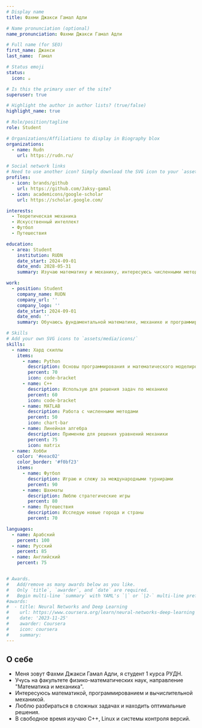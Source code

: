 ```yaml
---
# Display name
title: Фахми Джакси Гамал Адли

# Name pronunciation (optional)
name_pronunciation: Фахми Джакси Гамал Адли

# Full name (for SEO)
first_name: Джакси
last_name:  Гамал

# Status emoji
status:
  icon: ☕️

# Is this the primary user of the site?
superuser: true

# Highlight the author in author lists? (true/false)
highlight_name: true

# Role/position/tagline
role: Student

# Organizations/Affiliations to display in Biography blox
organizations:
  - name: Rudn
    url: https://rudn.ru/

# Social network links
# Need to use another icon? Simply download the SVG icon to your `assets/media/icons/` folder.
profiles:
  - icon: brands/github
    url: https://github.com/Jaksy-gamal
  - icon: academicons/google-scholar
    url: https://scholar.google.com/

interests: 
  - Теоретическая механика
  - Искусственный интеллект
  - Футбол
  - Путешествия

education:
  - area: Student
    institution: RUDN
    date_start: 2024-09-01
    date_end: 2028-05-31
    summary: Изучаю математику и механику, интересуюсь численными методами и моделированием физических процессов.

work:
  - position: Student
    company_name: RUDN
    company_url: ''
    company_logo: ''
    date_start: 2024-09-01
    date_end: ''
    summary: Обучаюсь фундаментальной математике, механике и программированию.

# Skills
# Add your own SVG icons to `assets/media/icons/`
skills:
  - name: Хард скиллы
    items:
      - name: Python
        description: Основы программирования и математического моделирования
        percent: 70
        icon: code-bracket
      - name: C++
        description: Использую для решения задач по механике
        percent: 60
        icon: code-bracket
      - name: MATLAB
        description: Работа с численными методами
        percent: 50
        icon: chart-bar
      - name: Линейная алгебра
        description: Применяю для решения уравнений механики
        percent: 75
        icon: matrix
  - name: Хобби
    color: '#eeac02'
    color_border: '#f0bf23'
    items:
      - name: Футбол
        description: Играю и слежу за международными турнирами
        percent: 90
      - name: Шахматы
        description: Люблю стратегические игры
        percent: 80
      - name: Путешествия
        description: Исследую новые города и страны
        percent: 70

languages:
  - name: Арабский
    percent: 100
  - name: Русский
    percent: 85
  - name: Английский
    percent: 75


# Awards.
#   Add/remove as many awards below as you like.
#   Only `title`, `awarder`, and `date` are required.
#   Begin multi-line `summary` with YAML's `|` or `|2-` multi-line prefix and indent 2 spaces below.
#awards:
#  - title: Neural Networks and Deep Learning
#    url: https://www.coursera.org/learn/neural-networks-deep-learning
#    date: '2023-11-25'
#    awarder: Coursera
#    icon: coursera
#    summary: 
---
```


## О себе

- Меня зовут Фахми Джакси Гамал Адли, я студент 1 курса РУДН.
- Учусь на факультете физико-математических наук, направление "Математика и механика".
- Интересуюсь математикой, программированием и вычислительной механикой.
- Люблю разбираться в сложных задачах и находить оптимальные решения.
- В свободное время изучаю C++, Linux и системы контроля версий. 
